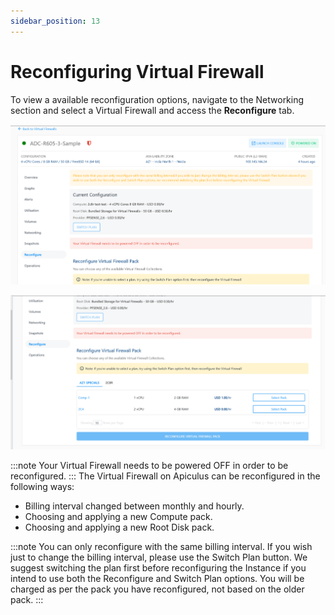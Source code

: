 ```yaml
---
sidebar_position: 13
---
```

# Reconfiguring Virtual Firewall

To view a available reconfiguration options, navigate to the Networking section and select a Virtual Firewall and access the **Reconfigure** tab.

![Reconfiguration](img/Reconfiguration.png)


![Reconfiguration](img/Reconfiguration1.png)

:::note
Your Virtual Firewall needs to be powered OFF in order to be reconfigured.
:::
The Virtual Firewall on Apiculus can be reconfigured in the following ways:

- Billing interval changed between monthly and hourly.
- Choosing and applying a new Compute pack.
- Choosing and applying a new Root Disk pack.

:::note
You can only reconfigure with the same billing interval. If you wish just to change the billing interval, please use the Switch Plan button. We suggest switching the plan first before reconfiguring the Instance if you intend to use both the Reconfigure and Switch Plan options. You will be charged as per the pack you have reconfigured, not based on the older pack.
:::




